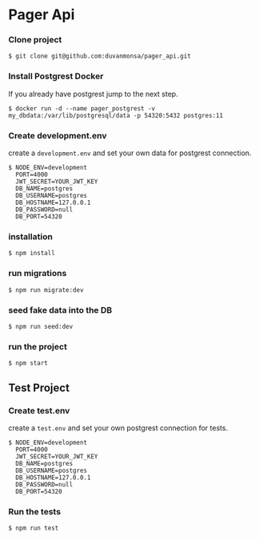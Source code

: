 # Pager Api

### Clone project
```
$ git clone git@github.com:duvanmonsa/pager_api.git
```
### Install Postgrest Docker
If you already have postgrest jump to the next step.
```
$ docker run -d --name pager_postgrest -v my_dbdata:/var/lib/postgresql/data -p 54320:5432 postgres:11
```

### Create development.env
create a `development.env` and set your own data for postgrest connection.
```
$ NODE_ENV=development
  PORT=4000
  JWT_SECRET=YOUR_JWT_KEY
  DB_NAME=postgres
  DB_USERNAME=postgres
  DB_HOSTNAME=127.0.0.1
  DB_PASSWORD=null
  DB_PORT=54320
```
### installation
```
$ npm install
```

### run migrations
```
$ npm run migrate:dev
```

### seed fake data into the DB
```
$ npm run seed:dev
```

### run the project
```
$ npm start
```

## Test Project

### Create test.env
create a `test.env` and set your own postgrest connection for tests.
```
$ NODE_ENV=development
  PORT=4000
  JWT_SECRET=YOUR_JWT_KEY
  DB_NAME=postgres
  DB_USERNAME=postgres
  DB_HOSTNAME=127.0.0.1
  DB_PASSWORD=null
  DB_PORT=54320
```
### Run the tests
```
$ npm run test
```